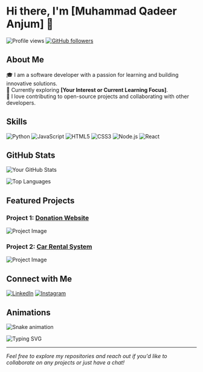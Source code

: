 # Hi there, I'm [Muhammad Qadeer Anjum] 👋

![Profile views](https://gpvc.arturio.dev/QadeerAnjum)
[![GitHub followers](https://img.shields.io/github/followers/QadeerAnjum?label=Follow&style=social)](https://github.com/QadeerAnjum)

## About Me

🎓 I am a software developer with a passion for learning and building innovative solutions.  
🌱 Currently exploring **[Your Interest or Current Learning Focus]**.  
🚀 I love contributing to open-source projects and collaborating with other developers.

## Skills

![Python](https://img.shields.io/badge/Python-3670A0?style=for-the-badge&logo=python&logoColor=ffdd54)
![JavaScript](https://img.shields.io/badge/JavaScript-323330?style=for-the-badge&logo=javascript&logoColor=F7DF1E)
![HTML5](https://img.shields.io/badge/HTML5-E34F26?style=for-the-badge&logo=html5&logoColor=white)
![CSS3](https://img.shields.io/badge/CSS3-1572B6?style=for-the-badge&logo=css3&logoColor=white)
![Node.js](https://img.shields.io/badge/Node.js-43853D?style=for-the-badge&logo=node-dot-js&logoColor=white)
![React](https://img.shields.io/badge/React-20232A?style=for-the-badge&logo=react&logoColor=61DAFB)

## GitHub Stats

![Your GitHub Stats](https://github-readme-stats.vercel.app/api?username=QadeerAnjum&show_icons=true&theme=radical)

![Top Languages](https://github-readme-stats.vercel.app/api/top-langs/?username=QadeerAnjum&layout=compact&theme=radical)

## Featured Projects

### Project 1: [Donation Website](https://github.com/QadeerAnjum/Web-Technologies-FA21-BCS-133-)
![Project Image](https://github-readme-stats.vercel.app/api/pin/?username=your-github-username&repo=project-1&theme=radical)

### Project 2: [Car Rental System](https://github.com/your-github-username/YourCar)
![Project Image](https://github-readme-stats.vercel.app/api/pin/?username=your-github-username&repo=project-2&theme=radical)

## Connect with Me

[![LinkedIn](https://img.shields.io/badge/LinkedIn-0A66C2?style=for-the-badge&logo=linkedin&logoColor=white)](https://www.linkedin.com/in/muhammad-qadeer-anjum-73005b28b)
[![Instagram](https://img.shields.io/badge/Twitter-1DA1F2?style=for-the-badge&logo=twitter&logoColor=white)](https://www.instagram.com/qadeeranjumm/)


## Animations



![Snake animation](https://github.com/QadeerAnjum/QadeerAnjum/blob/output/dist/snake.svg)


![Typing SVG](https://readme-typing-svg.demolab.com?font=Fira+Code&weight=500&size=24&duration=3000&pause=500&color=37b39a&center=true&vCenter=true&width=435&lines=Welcome+to+my+GitHub+profile!;I+am+a+full-stack+developer.;I+love+coding+and+learning+new+things.)

---

*Feel free to explore my repositories and reach out if you'd like to collaborate on any projects or just have a chat!*

